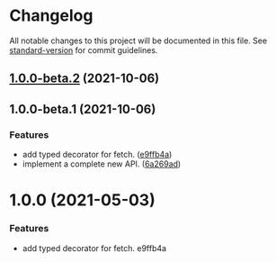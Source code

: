 # Changelog

All notable changes to this project will be documented in this file. See [standard-version](https://github.com/conventional-changelog/standard-version) for commit guidelines.

## [1.0.0-beta.2](https://github.com/typified-web/request/compare/v1.0.0-beta.1...v1.0.0-beta.2) (2021-10-06)

## 1.0.0-beta.1 (2021-10-06)


### Features

* add typed decorator for fetch. ([e9ffb4a](https://github.com/typified-web/request/commit/e9ffb4aeef115132604e01f66e8ae0c060ab5338))
* implement a complete new API. ([6a269ad](https://github.com/typified-web/request/commit/6a269adf556fab40cc338a80b7466f818d933dab))

# 1.0.0 (2021-05-03)


### Features

* add typed decorator for fetch. e9ffb4a
